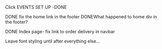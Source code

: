Click EVENTS SET UP -DONE



DONE fix the home link in the footer
DONEWhat happened to home div in the footer?

DONE Index page- fix link to order delivery in navbar

Leave font styling until after everything else...
